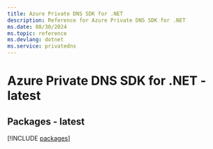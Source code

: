 ```yaml
---
title: Azure Private DNS SDK for .NET
description: Reference for Azure Private DNS SDK for .NET
ms.date: 08/30/2024
ms.topic: reference
ms.devlang: dotnet
ms.service: privatedns
---
```

# Azure Private DNS SDK for .NET - latest
## Packages - latest
[!INCLUDE [packages](private-dns-index.md)]
